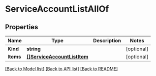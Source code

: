 # ServiceAccountListAllOf

## Properties

Name | Type | Description | Notes
------------ | ------------- | ------------- | -------------
**Kind** | **string** |  | [optional] 
**Items** | [**[]ServiceAccountListItem**](ServiceAccountListItem.md) |  | [optional] 

[[Back to Model list]](../README.md#documentation-for-models) [[Back to API list]](../README.md#documentation-for-api-endpoints) [[Back to README]](../README.md)


